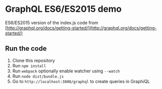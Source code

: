 # GraphQL ES6/ES2015 demo

ES6/ES2015 version of the index.js code from [http://graphql.org/docs/getting-started/](http://graphql.org/docs/getting-started/)

## Run the code

1. Clone this repository
2. Run `npm install`
3. Run `webpack` optionally enable watcher using `--watch`
4. Run `node dist/bundle.js`
5. Go to `http://localhost:3000/graphql` to create queries in Graph*i*QL